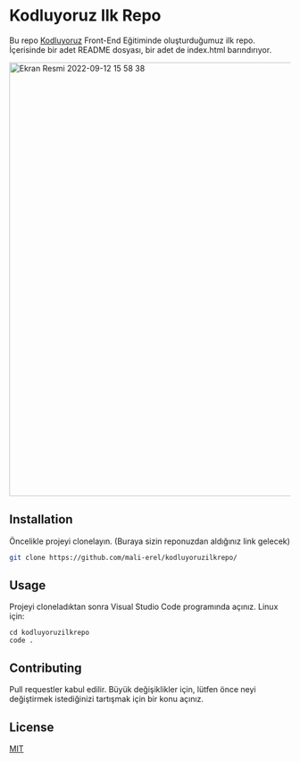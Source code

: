 # Kodluyoruz Ilk Repo

Bu repo [Kodluyoruz](https://www.kodluyoruz.org) Front-End Eğitiminde oluşturduğumuz ilk repo. İçerisinde bir adet README dosyası, bir adet de index.html barındırıyor.

<img width="776" alt="Ekran Resmi 2022-09-12 15 58 38" src="https://user-images.githubusercontent.com/65141544/189660129-eec5eecd-791e-4067-b5ee-ff9a1f275f48.png">

## Installation

Öncelikle projeyi clonelayın. (Buraya sizin reponuzdan aldığınız link gelecek)

```bash
git clone https://github.com/mali-erel/kodluyoruzilkrepo/
```
## Usage

Projeyi cloneladıktan sonra Visual Studio Code programında açınız.
Linux için:

```linux
cd kodluyoruzilkrepo
code .
```

## Contributing

Pull requestler kabul edilir. Büyük değişiklikler için, lütfen önce neyi değiştirmek istediğinizi tartışmak için bir konu açınız.

## License
[MIT](https://choosealicense.com/licenses/mit/)
